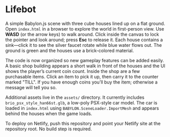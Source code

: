 # Lifebot

A simple Babylon.js scene with three cube houses lined up on a flat ground. Open `index.html` in a browser to explore the world in first-person view. Use **WASD** (or the arrow keys) to walk around. Click inside the canvas to lock the pointer and look around; press **Esc** to release it. Each house contains a sink—click it to see the silver faucet rotate while blue water flows out. The ground is green and the houses use a brick-colored material.

The code is now organized so new gameplay features can be added easily. A basic shop building appears a short walk in front of the houses and the UI shows the player’s current coin count. Inside the shop are a few purchasable items. Click an item to pick it up, then carry it to the counter marked "TILL". If you have enough coins you’ll buy the item; otherwise a message will tell you so.

Additional assets live in the `assets/` directory. It currently includes `brio_psx_style_han66st.glb`, a low-poly PSX-style car model. The car is loaded in `index.html` using `BABYLON.SceneLoader.ImportMesh` and appears behind the houses when the game loads.

To deploy on Netlify, push this repository and point your Netlify site at the repository root. No build step is required.
